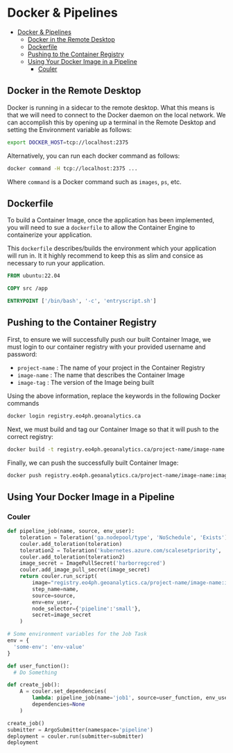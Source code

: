 # Docker & Pipelines

- [Docker \& Pipelines](#docker--pipelines)
  - [Docker in the Remote Desktop](#docker-in-the-remote-desktop)
  - [Dockerfile](#dockerfile)
  - [Pushing to the Container Registry](#pushing-to-the-container-registry)
  - [Using Your Docker Image in a Pipeline](#using-your-docker-image-in-a-pipeline)
    - [Couler](#couler)

## Docker in the Remote Desktop

Docker is running in a sidecar to the remote desktop. 
What this means is that we will need to connect to the 
Docker daemon on the local network.
We can accomplish this by opening up a terminal in the
Remote Desktop and setting the Environment variable 
as follows: 

```bash
export DOCKER_HOST=tcp://localhost:2375
```

Alternatively, you can run each docker command as follows:

```bash
docker command -H tcp://localhost:2375 ...
```

Where `command` is a Docker command such as `images`, `ps`, etc.

## Dockerfile

To build a Container Image, once the application has
been implemented, you will need to sue a `dockerfile`
to allow the Container Engine to containerize your application. 

This `dockerfile` describes/builds the environment which 
your application will run in. 
It it highly recommend to keep this as slim and consice as necessary to run your application. 

```dockerfile
FROM ubuntu:22.04

COPY src /app

ENTRYPOINT ['/bin/bash', '-c', 'entryscript.sh']

```

## Pushing to the Container Registry

First, to ensure we will successfully push our built Container Image, we must login to our container registry with your provided username and password:

- `project-name` : The name of your project in the Container Registry
- `image-name` : The name that describes the Container Image
- `image-tag` : The version of the Image being built

Using the above information, replace the keywords in 
the following Docker commands

```bash
docker login registry.eo4ph.geoanalytics.ca
```

Next, we must build and tag our Container Image 
so that it will push to the correct registry:

```bash
docker build -t registry.eo4ph.geoanalytics.ca/project-name/image-name:image-tag .
```

Finally, we can push the successfully built Container Image:

```bash
docker push registry.eo4ph.geoanalytics.ca/project-name/image-name:image-tag
```

## Using Your Docker Image in a Pipeline

### Couler 

```python
def pipeline_job(name, source, env_user):
    toleration = Toleration('ga.nodepool/type', 'NoSchedule', 'Exists')
    couler.add_toleration(toleration)
    toleration2 = Toleration('kubernetes.azure.com/scalesetpriority', 'NoSchedule', 'Exists')
    couler.add_toleration(toleration2)
    image_secret = ImagePullSecret('harborregcred')
    couler.add_image_pull_secret(image_secret)
    return couler.run_script(
        image="registry.eo4ph.geoanalytics.ca/project-name/image-name:image-tag",
        step_name=name,
        source=source,
        env=env_user,
        node_selector={'pipeline':'small'},
        secret=image_secret
    )

# Some environment variables for the Job Task
env = {
  'some-env': 'env-value'
}

def user_function():
  # Do Something

def create_job():
    A = couler.set_dependencies(
        lambda: pipeline_job(name='job1', source=user_function, env_user=env),
        dependencies=None
    )

create_job()
submitter = ArgoSubmitter(namespace='pipeline')
deployment = couler.run(submitter=submitter)
deployment
```

<!-- ### Hera Workflows -->